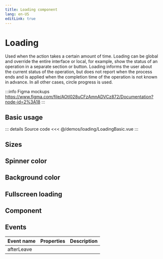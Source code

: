 ```yaml
---
title: Loading component
lang: en-US
editLink: true
---
```


# Loading

Used when the action takes a certain amount of time.
Loading can be global and override the entire interface or local, for example, show the status of an operation in a separate section or button.
Loading informs the user about the current status of the operation, but does not report when the process ends and is applied when the completion time of the operation is not known in advance.
In all other cases, circle progress is used.

:::info Figma mockups
https://www.figma.com/file/AOtI028uCFzAmnADVCz872/Documentation?node-id=2%3A18
:::

## Basic usage

<LoadingBasic />

::: details Source code
<<< @/demos/loading/LoadingBasic.vue
:::

## Sizes

## Spinner color

## Background color

## Fullscreen loading

## Component

## Events

| Event name | Properties | Description |
| ---------- | ---------- | ----------- |
| afterLeave |            |             |
